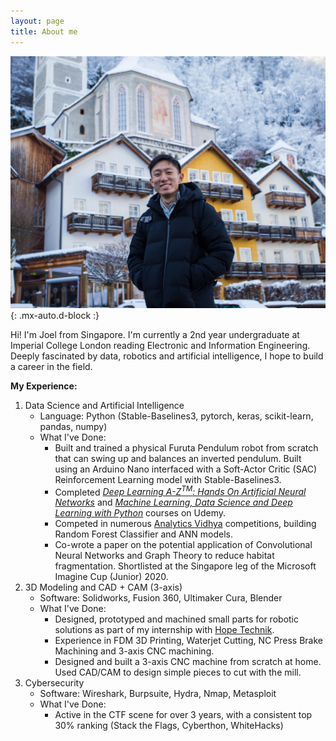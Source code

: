 ```yaml
---
layout: page
title: About me
---
```


![Me](/assets/img/aboutme/me.jpg){: .mx-auto.d-block :}

Hi! I'm Joel from Singapore. I'm currently a 2nd year undergraduate at Imperial College London reading Electronic and Information Engineering. Deeply fascinated by data, robotics and artificial intelligence, I hope to build a career in the field.

**My Experience:**
1. Data Science and Artificial Intelligence
    - Language: Python (Stable-Baselines3, pytorch, keras, scikit-learn, pandas, numpy)
    - What I've Done: 
        - Built and trained a physical Furuta Pendulum robot from scratch that can swing up and balances an inverted pendulum. Built using an Arduino Nano interfaced with a Soft-Actor Critic (SAC) Reinforcement Learning model with Stable-Baselines3.
        - Completed [_Deep Learning A-Z<sup>TM</sup>: Hands On Artificial Neural Networks_](https://www.udemy.com/course/data-science-and-machine-learning-with-python-hands-on/) and [_Machine Learning, Data Science and Deep Learning with Python_](https://www.udemy.com/course/deeplearning/) courses on Udemy.
        - Competed in numerous [Analytics Vidhya](https://www.analyticsvidhya.com/) competitions, building Random Forest Classifier and ANN models.
        - Co-wrote a paper on the potential application of Convolutional Neural Networks and Graph Theory to reduce habitat fragmentation. Shortlisted at the Singapore leg of the Microsoft Imagine Cup (Junior) 2020.
2. 3D Modeling and CAD + CAM (3-axis)
    - Software: Solidworks, Fusion 360, Ultimaker Cura, Blender
    - What I've Done: 
        - Designed, prototyped and machined small parts for robotic solutions as part of my internship with [Hope Technik](https://www.hopetechnik.com/).
        - Experience in FDM 3D Printing, Waterjet Cutting, NC Press Brake Machining and 3-axis CNC machining.
        - Designed and built a 3-axis CNC machine from scratch at home. Used CAD/CAM to design simple pieces to cut with the mill.
3. Cybersecurity
    - Software: Wireshark, Burpsuite, Hydra, Nmap, Metasploit
    - What I've Done:
        - Active in the CTF scene for over 3 years, with a consistent top 30% ranking (Stack the Flags, Cyberthon, WhiteHacks)
